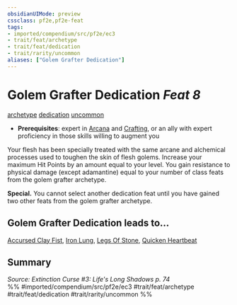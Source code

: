 ```yaml
---
obsidianUIMode: preview
cssclass: pf2e,pf2e-feat
tags:
- imported/compendium/src/pf2e/ec3
- trait/feat/archetype
- trait/feat/dedication
- trait/rarity/uncommon
aliases: ["Golem Grafter Dedication"]
---
```

# Golem Grafter Dedication  *Feat 8*  
[archetype](archetype.md)  [dedication](dedication.md)  [uncommon](uncommon.md)  

- **Prerequisites**: expert in [Arcana](../skills.md#Arcana) and [Crafting](../skills.md#Crafting), or an ally with expert proficiency in those skills willing to augment you

Your flesh has been specially treated with the same arcane and alchemical processes used to toughen the skin of flesh golems. Increase your maximum Hit Points by an amount equal to your level. You gain resistance to physical damage (except adamantine) equal to your number of class feats from the golem grafter archetype.

**Special.** You cannot select another dedication feat until you have gained two other feats from the golem grafter archetype.

## Golem Grafter Dedication leads to...

[Accursed Clay Fist](accursed-clay-fist-ec3.md), [Iron Lung](iron-lung-ec3.md), [Legs Of Stone](legs-of-stone-ec3.md), [Quicken Heartbeat](quicken-heartbeat-ec3.md)

## Summary

*Source: Extinction Curse #3: Life's Long Shadows p. 74*  
%% #imported/compendium/src/pf2e/ec3 #trait/feat/archetype #trait/feat/dedication #trait/rarity/uncommon %%